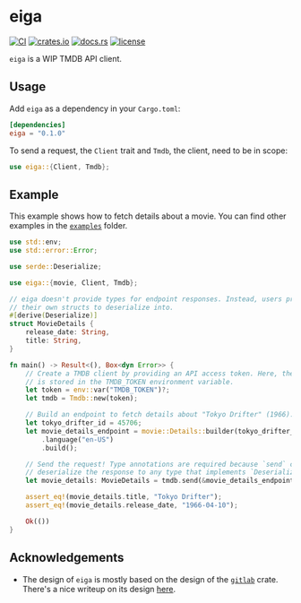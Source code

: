 # eiga

[![CI][ci_badge]][ci]
[![crates.io][crate_badge]][crate]
[![docs.rs][docs_badge]][docs]
[![license][license_badge]][license]

`eiga` is a WIP TMDB API client.

## Usage

Add `eiga` as a dependency in your `Cargo.toml`:

```toml
[dependencies]
eiga = "0.1.0"
```

To send a request, the `Client` trait and `Tmdb`, the client, need to be in
scope:

```rs
use eiga::{Client, Tmdb};
```

## Example

This example shows how to fetch details about a movie. You can find other
examples in the [`examples`][examples] folder.

```rs
use std::env;
use std::error::Error;

use serde::Deserialize;

use eiga::{movie, Client, Tmdb};

// eiga doesn't provide types for endpoint responses. Instead, users provider
// their own structs to deserialize into.
#[derive(Deserialize)]
struct MovieDetails {
    release_date: String,
    title: String,
}

fn main() -> Result<(), Box<dyn Error>> {
    // Create a TMDB client by providing an API access token. Here, the token
    // is stored in the TMDB_TOKEN environment variable.
    let token = env::var("TMDB_TOKEN")?;
    let tmdb = Tmdb::new(token);

    // Build an endpoint to fetch details about "Tokyo Drifter" (1966).
    let tokyo_drifter_id = 45706;
    let movie_details_endpoint = movie::Details::builder(tokyo_drifter_id)
        .language("en-US")
        .build();

    // Send the request! Type annotations are required because `send` can
    // deserialize the response to any type that implements `Deserialize`.
    let movie_details: MovieDetails = tmdb.send(&movie_details_endpoint)?;

    assert_eq!(movie_details.title, "Tokyo Drifter");
    assert_eq!(movie_details.release_date, "1966-04-10");

    Ok(())
}
```

## Acknowledgements

- The design of `eiga` is mostly based on the design of the
[`gitlab`][gitlab_crate] crate. There's a nice writeup on its design
[here][gitlab_design].

<!-- Badges -->
[ci_badge]: https://github.com/zachcmadsen/eiga/workflows/CI/badge.svg?branch=main
[ci]: https://github.com/zachcmadsen/eiga/actions?query=branch%3Amain
[crate_badge]: https://img.shields.io/crates/v/eiga.svg
[crate]: https://crates.io/crates/eiga
[docs_badge]: https://img.shields.io/docsrs/eiga/latest.svg
[docs]: https://docs.rs/eiga
[license_badge]: https://img.shields.io/crates/l/eiga.svg
[license]: https://github.com/zachcmadsen/eiga/blob/main/LICENSE

<!-- Links -->
[examples]: https://github.com/zachcmadsen/eiga/tree/main/examples
[gitlab_crate]: https://crates.io/crates/gitlab
[gitlab_design]: https://plume.benboeckel.net/~/JustAnotherBlog/designing-rust-bindings-for-rest-ap-is
